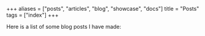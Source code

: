 +++
aliases = ["posts", "articles", "blog", "showcase", "docs"]
title = "Posts"
tags = ["index"]
+++

Here is a list of some blog posts I have made:
